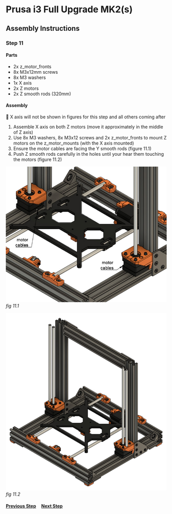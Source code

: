 # Prusa i3 Full Upgrade MK2(s)

## Assembly Instructions

### Step 11

#### Parts  

* 2x z_motor_fronts
* 8x M3x12mm screws
* 8x M3 washers
* 1x X axis
* 2x Z motors
* 2x Z smooth rods (320mm)

#### Assembly

:pushpin: X axis will not be shown in figures for this step and all others coming after

1. Assemble X axis on both Z motors (move it approximately in the middle of Z axis)
1. Use 8x M3 washers, 8x M3x12 screws and 2x z_motor_fronts to mount Z motors on the z_motor_mounts (with the X axis mounted)
1. Ensure the motor cables are facing the Y smooth rods (figure 11.1)
1. Push Z smooth rods carefully in the holes until your hear them touching the motors (figure 11.2)


![](img/fig11.1.jpg)\
*fig 11.1*

![](img/fig11.2.jpg)\
*fig 11.2*

#### [Previous Step](step10.md) &nbsp;&nbsp;&nbsp; [Next Step](step12.md)
